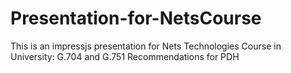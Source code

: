 # Presentation-for-NetsCourse
This is an impressjs presentation for Nets Technologies Course in University: G.704 and G.751 Recommendations for PDH